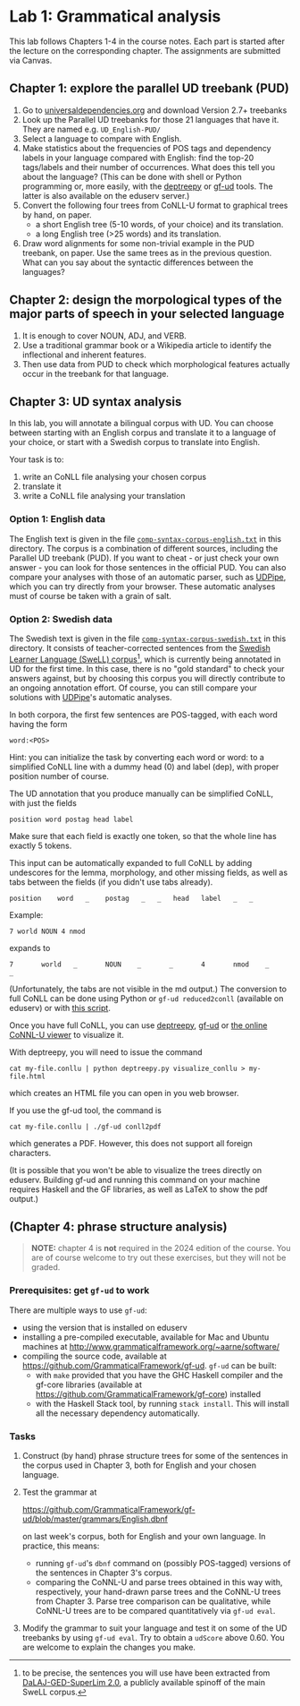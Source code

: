 # Lab 1: Grammatical analysis


This lab follows Chapters 1-4 in the course notes. Each part is started after the lecture on the corresponding chapter.
The assignments are submitted via Canvas.

## Chapter 1: explore the parallel UD treebank (PUD)

1. Go to [universaldependencies.org](https://universaldependencies.org/) and download Version 2.7+ treebanks
2. Look up the Parallel UD treebanks for those 21 languages that have it. They are named e.g. `UD_English-PUD/`
3. Select a language to compare with English.
4. Make statistics about the frequencies of POS tags and dependency labels in your language compared with English: find the top-20 tags/labels and their number of occurrences. What does this tell you about the language? (This can be done with shell or Python programming or, more easily, with the [deptreepy](https://github.com/aarneranta/deptreepy/) or [gf-ud](https://github.com/grammaticalFramework/gf-ud) tools. The latter is also available on the eduserv server.) 
5. Convert the following four trees from CoNLL-U format to graphical trees by hand, on paper.
   - a short English tree (5-10 words, of your choice) and its translation.
   - a long English tree (>25 words) and its translation.
1. Draw word alignments for some non-trivial example in the PUD treebank, on paper.
  Use the same trees as in the previous question.
  What can you say about the syntactic differences between the languages?


## Chapter 2: design the morpological types of the major parts of speech in your selected language

1. It is enough to cover NOUN, ADJ, and VERB.
2. Use a traditional grammar book or a Wikipedia article to identify the inflectional and inherent features.
3. Then use data from PUD to check which morphological features actually occur in the treebank for that language. 

## Chapter 3: UD syntax analysis

In this lab, you will annotate a bilingual corpus with UD.
You can choose between starting with an English corpus and translate it to a language of your choice, or start with a Swedish corpus to translate into English.

Your task is to:

1. write an CoNLL file analysing your chosen corpus
2. translate it
3. write a CoNLL file analysing your translation

### Option 1: English data
The English text is given in the file [`comp-syntax-corpus-english.txt`](comp-syntax-corpus-english.txt) in this directory.
The corpus is a combination of different sources, including the Parallel UD treebank (PUD).
If you want to cheat - or just check your own answer - you can look for those sentences in the official PUD. You can also compare your analyses with those of an automatic parser, such as [UDPipe](https://lindat.mff.cuni.cz/services/udpipe/), which you can try directly from your browser. These automatic analyses must of course be taken with a grain of salt.

### Option 2: Swedish data
The Swedish text is given in the file [`comp-syntax-corpus-swedish.txt`](comp-syntax-corpus-swedish.txt) in this directory.
It consists of teacher-corrected sentences from the [Swedish Learner Language (SweLL) corpus](https://spraakbanken.gu.se/en/resources/swell-gold)[^1], which is currently being annotated in UD for the first time. 
In this case, there is no "gold standard" to check your answers against, but by choosing this corpus you will directly contribute to an ongoing annotation effort.
Of course, you can still compare your solutions with [UDPipe](https://lindat.mff.cuni.cz/services/udpipe/)'s automatic analyses.

In both corpora, the first few sentences are POS-tagged, with each word having the form

`word:<POS>`

Hint: you can initialize the task by converting each word or word:<POS> to a simplified CoNLL line with a dummy head (0) and label (dep), with proper position number of course.

The UD annotation that you produce manually can be simplified CoNLL, with just the fields

`position word postag head label`

Make sure that each field is exactly one token, so that the whole line has exactly 5 tokens.

This input can be automatically expanded to full CoNLL by adding undescores for the lemma, morphology, and other missing fields, as well as tabs between the fields (if you didn't use tabs already).

`position    word   _    postag   _   _   head   label   _   _`

Example:

`7 world NOUN 4 nmod`

expands to

`7       world   _       NOUN    _       _       4       nmod    _       _`

(Unfortunately, the tabs are not visible in the md output.)
The conversion to full CoNLL can be done using Python or `gf-ud reduced2conll` (available on eduserv) or with [this script](https://gist.github.com/harisont/612a87d20f729aa3411041f873367fa2).

Once you have full CoNLL, you can use [deptreepy](https://github.com/aarneranta/deptreepy/), [gf-ud](https://github.com/grammaticalFramework/gf-ud) or [the online CoNNL-U viewer](https://universaldependencies.org/conllu_viewer.html) to visualize it.

With deptreepy, you will need to issue the command

`cat my-file.conllu | python deptreepy.py visualize_conllu > my-file.html`

which creates an HTML file you can open in you web browser.

If you use the gf-ud tool, the command is

`cat my-file.conllu | ./gf-ud conll2pdf`

which generates a PDF. However, this does not support all foreign characters.

(It is possible that you won't be able to visualize the trees directly on eduserv.
Building gf-ud and running this command on your machine requires Haskell and the GF libraries, as well as LaTeX to show the pdf output.)

## (Chapter 4: phrase structure analysis)

> __NOTE:__ chapter 4 is __not__ required in the 2024 edition of the course. 
> You are of course welcome to try out these exercises, but they will not be graded.

### Prerequisites: get `gf-ud` to work
There are multiple ways to use `gf-ud`:
- using the version that is installed on eduserv
- installing a pre-compiled executable, available for Mac and Ubuntu machines at http://www.grammaticalframework.org/~aarne/software/
- compiling the source code, available at https://github.com/GrammaticalFramework/gf-ud. `gf-ud` can be built:
  - with `make` provided that you have the GHC Haskell compiler and the gf-core libraries (available at https://github.com/GrammaticalFramework/gf-core) installed 
  - with the Haskell Stack tool, by running `stack install`. This will install all the necessary dependency automatically.

### Tasks
1. Construct (by hand) phrase structure trees for some of the sentences in the corpus used in Chapter 3, both for English and your chosen language. 

2. Test the grammar at

   https://github.com/GrammaticalFramework/gf-ud/blob/master/grammars/English.dbnf

   on last week's corpus, both for English and your own language. 
   In practice, this means:
     - running `gf-ud`'s `dbnf` command on (possibly POS-tagged) versions of the sentences in Chapter 3's corpus.
     - comparing the CoNNL-U and parse trees obtained in this way with, respectively, your hand-drawn parse trees and the CoNNL-U trees from Chapter 3. Parse tree comparison can be qualitative, while CoNNL-U trees are to be compared quantitatively via `gf-ud eval`.

3. Modify the grammar to suit your language and test it on some of the UD treebanks by using `gf-ud eval`. Try to obtain a `udScore` above 0.60. You are welcome to explain the changes you make.

[^1]: to be precise, the sentences you will use have been extracted from [DaLAJ-GED-SuperLim 2.0](https://spraakbanken.gu.se/en/resources/dalaj-ged-superlim), a publicly available spinoff of the main SweLL corpus.